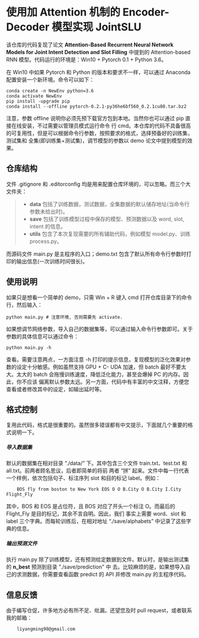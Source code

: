 # 使用加 Attention 机制的 Encoder-Decoder 模型实现 JointSLU
该仓库的代码复现了论文 **Attention-Based Recurrent Neural Network Models for Joint Intent Detection and Slot Filling** 中提到的
Attention-based RNN 模型。代码运行的环境是：Win10 + Pytorch 0.1 + Python 3.6。


在 Win10 中如果 Pytorch 和 Python 的版本和要求不一样，可以通过 Anaconda 配置安装一个新环境。命令可以如下：

    conda create -n NewEnv python=3.6
    conda activate NewEnv
    pip install -upgrade pip
    conda install --offline pytorch-0.2.1-py36he6bf560_0.2.1cu80.tar.bz2
    
注意，参数 offline 说明你必须先预下载官方包到本地。当然你也可以通过 pip 直接在线安装，不过需要以管理员模式运行命令
行 cmd。本仓库的代码不具备很高的可复用性，但是可以根据命令行参数，按照要求的格式，选择预备好的训练集，测试集和
全集(即训练集+测试集)，调节模型的参数以 demo 论文中提到模型的效果。

## 仓库结构
文件 .gitignore 和 .editorconfig 均是用来配置仓库环境的，可以忽略。而三个大文件夹：
> + **data** 包括了训练数据，测试数据，全集数据的默认储存地址(当命令行参数未给出时)。
> + **save** 包括了训练模型过程中保存的模型、预测数据以及 word, slot, intent 的信息。
> + **utils** 包含了本次复现需要的所有辅助代码，例如模型 model.py、训练 process.py。


而源码文件 main.py 是主程序的入口；demo.txt 包含了默认所有命令行参数时打印的输出信息(一次训练时间很长)。

## 使用说明
如果只是想看一个简单的 demo，只需 Win + R 键入 cmd 打开仓库目录下的命令行，然后输入：

    python main.py # 注意环境, 否则需要先 activate.
 
如果想调节网络参数，导入自己的数据集等，可以通过输入命令行参数即可。关于参数的具体信息可以通过命令：

    python main.py -h
    
查看。需要注意两点，一方面注意 -h 打印的提示信息，复现模型的泛化效果对参数的设定十分敏感。例如虽然支持 GPU + C-
UDA 加速，但 batch 最好不要太大。太大的 batch 会拖慢训练速度，降低泛化能力，甚至会爆掉 PC 的内存。因此，你不应该
偏离默认参数太远。另一方面，代码中有丰富的中文注释，方便您查看或者修改其中的设定，如输出延时等。

## 格式控制
复用此代码，格式是很重要的。虽然很多错误都有中文提示，下面就几个重要的格式说明一下。

##### 导入数据集
默认的数据集在相对目录 “./data/” 下。其中包含三个文件 train.txt、test.txt 和 all.txt。前两者顾名思议，后者即简单的将前
两者 “拼” 起来。文件中每一行代表一个样例，依次包括句子、标注序列 slot 和目的标记 label。例如：
	
		BOS fly from boston to New York EOS O O B.City O B.City I.City Flight_Fly
		
其中，BOS 和 EOS 是占位符，且 BOS 对应了开头一个标注 O。而最后的 Flight_Fly 是目的标记，其余不言自明。因此，我们
事实上需要 word、slot 和 label 三个字典。而每轮训练后，在相对地址 “./save/alphabets” 中记录了这些字典的信息。

##### 输出预测文件
执行 main.py 除了训练模型，还有预测给定数据到文件。默认时，是输出测试集的 **n_best** 预测到目录 "./save/prediction" 中
去。比较麻烦的是，如果想导入自己的求测数据，你需要查看函数 predict 的 API 并修改 main.py 的主程序代码。

## 信息反馈
由于编写仓促，许多地方必有所不足、纰漏。还望您及时 pull request，或者联系我的邮箱：
		
		liyangming98@gmail.com
